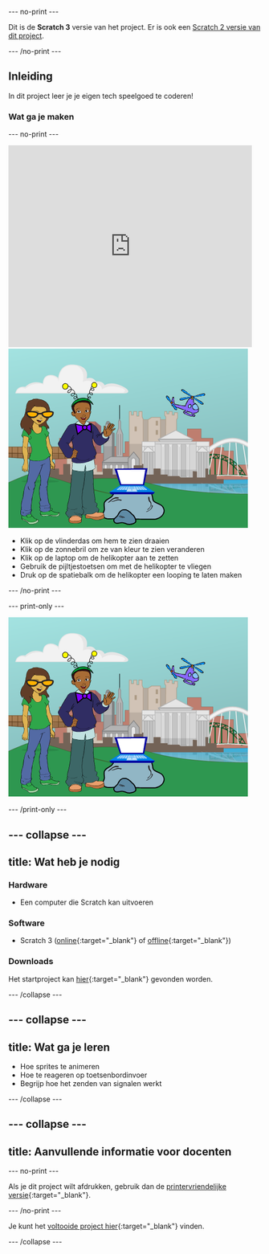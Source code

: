 --- no-print ---

Dit is de **Scratch 3** versie van het project. Er is ook een [Scratch 2 versie van dit project](https://projects.raspberrypi.org/nl-NL/projects/tech-toys-scratch2).

--- /no-print ---

## Inleiding

In dit project leer je je eigen tech speelgoed te coderen!

### Wat ga je maken

--- no-print ---

<div class="scratch-preview">
  <iframe allowtransparency="true" width="485" height="402" src="https://scratch.mit.edu/projects/embed/301514002/?autostart=false" frameborder="0" scrolling="no"></iframe>
  <img src="images/toys-final.png">
</div>

+ Klik op de vlinderdas om hem te zien draaien
+ Klik op de zonnebril om ze van kleur te zien veranderen
+ Klik op de laptop om de helikopter aan te zetten
+ Gebruik de pijltjestoetsen om met de helikopter te vliegen
+ Druk op de spatiebalk om de helikopter een looping te laten maken

--- /no-print ---

--- print-only ---

![voltooid project](images/toys-final.png)

--- /print-only ---

--- collapse ---
---
title: Wat heb je nodig
---

### Hardware

+ Een computer die Scratch kan uitvoeren

### Software

+ Scratch 3 ([online](http://rpf.io/scratchon){:target="_blank"} of [offline](http://rpf.io/scratchoff){:target="_blank"})

### Downloads

Het startproject kan [hier](http://rpf.io/p/nl-NL/tech-toys-go){:target="_blank"} gevonden worden.

--- /collapse ---

--- collapse ---
---
title: Wat ga je leren
---

- Hoe sprites te animeren
- Hoe te reageren op toetsenbordinvoer
- Begrijp hoe het zenden van signalen werkt

--- /collapse ---

--- collapse ---
---
title: Aanvullende informatie voor docenten
---

--- no-print ---

Als je dit project wilt afdrukken, gebruik dan de [printervriendelijke versie](https://projects.raspberrypi.org/nl-NL/projects/tech-toys/print){:target="_blank"}.

--- /no-print ---

Je kunt het [voltooide project hier](http://rpf.io/p/nl-NL/tech-toys-get){:target="_blank"} vinden.

--- /collapse ---
